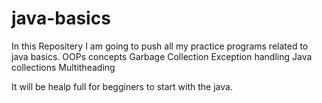 # java-basics
In this Repositery I am going to push all my practice programs related to java basics.
OOPs concepts
Garbage Collection
Exception handling
Java collections
Multitheading

It will be healp full for begginers to start with the java.
